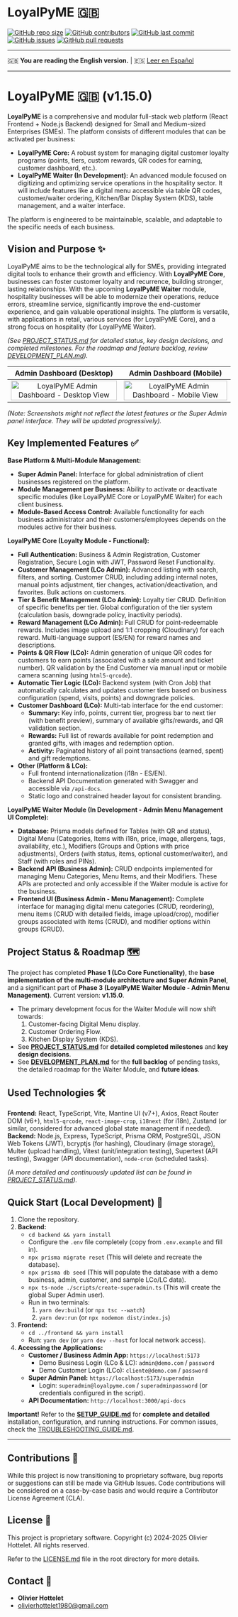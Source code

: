 # LoyalPyME 🇬🇧

[![GitHub repo size](https://img.shields.io/github/repo-size/R3v180/LoyalPyME?style=flat-square)](https://github.com/R3v180/LoyalPyME)
[![GitHub contributors](https://img.shields.io/github/contributors/R3v180/LoyalPyME?style=flat-square)](https://github.com/R3v180/LoyalPyME/graphs/contributors)
[![GitHub last commit](https://img.shields.io/github/last-commit/R3v180/LoyalPyME?style=flat-square)](https://github.com/R3v180/LoyalPyME/commits/main)
[![GitHub issues](https://img.shields.io/github/issues/R3v180/LoyalPyME?style=flat-square)](https://github.com/R3v180/LoyalPyME/issues)
[![GitHub pull requests](https://img.shields.io/github/issues-pr/R3v180/LoyalPyME?style=flat-square)](https://github.com/R3v180/LoyalPyME/pulls)

---

🇬🇧 **You are reading the English version.** | 🇪🇸 [Leer en Español](README.es.md)

---

# LoyalPyME 🇬🇧 (v1.15.0)

**LoyalPyME** is a comprehensive and modular full-stack web platform (React Frontend + Node.js Backend) designed for Small and Medium-sized Enterprises (SMEs). The platform consists of different modules that can be activated per business:

- **LoyalPyME Core:** A robust system for managing digital customer loyalty programs (points, tiers, custom rewards, QR codes for earning, customer dashboard, etc.).
- **LoyalPyME Waiter (In Development):** An advanced module focused on digitizing and optimizing service operations in the hospitality sector. It will include features like a digital menu accessible via table QR codes, customer/waiter ordering, Kitchen/Bar Display System (KDS), table management, and a waiter interface.

The platform is engineered to be maintainable, scalable, and adaptable to the specific needs of each business.

## Vision and Purpose ✨

LoyalPyME aims to be the technological ally for SMEs, providing integrated digital tools to enhance their growth and efficiency.
With **LoyalPyME Core**, businesses can foster customer loyalty and recurrence, building stronger, lasting relationships.
With the upcoming **LoyalPyME Waiter** module, hospitality businesses will be able to modernize their operations, reduce errors, streamline service, significantly improve the end-customer experience, and gain valuable operational insights.
The platform is versatile, with applications in retail, various services (for LoyalPyME Core), and a strong focus on hospitality (for LoyalPyME Waiter).

_(See [PROJECT_STATUS.md](./PROJECT_STATUS.md) for detailed status, key design decisions, and completed milestones. For the roadmap and feature backlog, review [DEVELOPMENT_PLAN.md](./DEVELOPMENT_PLAN.md))._

|                                    Admin Dashboard (Desktop)                                    |                                       Admin Dashboard (Mobile)                                       |
| :---------------------------------------------------------------------------------------------: | :--------------------------------------------------------------------------------------------------: |
| <img src="images/SC_LoyalPyME.png" alt="LoyalPyME Admin Dashboard - Desktop View" width="100%"> | <img src="images/SC_LoyalPyME_PHONE.png" alt="LoyalPyME Admin Dashboard - Mobile View" width="100%"> |

_(Note: Screenshots might not reflect the latest features or the Super Admin panel interface. They will be updated progressively)._

## Key Implemented Features ✅

**Base Platform & Multi-Module Management:**

- **Super Admin Panel:** Interface for global administration of client businesses registered on the platform.
- **Module Management per Business:** Ability to activate or deactivate specific modules (like LoyalPyME Core or LoyalPyME Waiter) for each client business.
- **Module-Based Access Control:** Available functionality for each business administrator and their customers/employees depends on the modules active for their business.

**LoyalPyME Core (Loyalty Module - Functional):**

- **Full Authentication:** Business & Admin Registration, Customer Registration, Secure Login with JWT, Password Reset Functionality.
- **Customer Management (LCo Admin):** Advanced listing with search, filters, and sorting. Customer CRUD, including adding internal notes, manual points adjustment, tier changes, activation/deactivation, and favorites. Bulk actions on customers.
- **Tier & Benefit Management (LCo Admin):** Loyalty tier CRUD. Definition of specific benefits per tier. Global configuration of the tier system (calculation basis, downgrade policy, inactivity periods).
- **Reward Management (LCo Admin):** Full CRUD for point-redeemable rewards. Includes image upload and 1:1 cropping (Cloudinary) for each reward. Multi-language support (ES/EN) for reward names and descriptions.
- **Points & QR Flow (LCo):** Admin generation of unique QR codes for customers to earn points (associated with a sale amount and ticket number). QR validation by the End Customer via manual input or mobile camera scanning (using `html5-qrcode`).
- **Automatic Tier Logic (LCo):** Backend system (with Cron Job) that automatically calculates and updates customer tiers based on business configuration (spend, visits, points) and downgrade policies.
- **Customer Dashboard (LCo):** Multi-tab interface for the end customer:
  - **Summary:** Key info, points, current tier, progress bar to next tier (with benefit preview), summary of available gifts/rewards, and QR validation section.
  - **Rewards:** Full list of rewards available for point redemption and granted gifts, with images and redemption option.
  - **Activity:** Paginated history of all point transactions (earned, spent) and gift redemptions.
- **Other (Platform & LCo):**
  - Full frontend internationalization (i18n - ES/EN).
  - Backend API Documentation generated with Swagger and accessible via `/api-docs`.
  - Static logo and constrained header layout for consistent branding.

**LoyalPyME Waiter Module (In Development - Admin Menu Management UI Complete):**

- **Database:** Prisma models defined for Tables (with QR and status), Digital Menu (Categories, Items with i18n, price, image, allergens, tags, availability, etc.), Modifiers (Groups and Options with price adjustments), Orders (with status, items, optional customer/waiter), and Staff (with roles and PINs).
- **Backend API (Business Admin):** CRUD endpoints implemented for managing Menu Categories, Menu Items, and their Modifiers. These APIs are protected and only accessible if the Waiter module is active for the business.
- **Frontend UI (Business Admin - Menu Management):** Complete interface for managing digital menu categories (CRUD, reordering), menu items (CRUD with detailed fields, image upload/crop), modifier groups associated with items (CRUD), and modifier options within groups (CRUD).

## Project Status & Roadmap 🗺️

The project has completed **Phase 1 (LCo Core Functionality)**, the **base implementation of the multi-module architecture and Super Admin Panel**, and a significant part of **Phase 3 (LoyalPyME Waiter Module - Admin Menu Management)**. Current version: **v1.15.0**.

- The primary development focus for the Waiter Module will now shift towards:
  1.  Customer-facing Digital Menu display.
  2.  Customer Ordering Flow.
  3.  Kitchen Display System (KDS).
- See **[PROJECT_STATUS.md](./PROJECT_STATUS.md)** for **detailed completed milestones** and **key design decisions**.
- See **[DEVELOPMENT_PLAN.md](./DEVELOPMENT_PLAN.md)** for the **full backlog** of pending tasks, the detailed roadmap for the Waiter Module, and **future ideas**.

## Used Technologies 🛠️

**Frontend:** React, TypeScript, Vite, Mantine UI (v7+), Axios, React Router DOM (v6+), `html5-qrcode`, `react-image-crop`, `i18next` (for i18n), Zustand (or similar, considered for advanced global state management if needed).
**Backend:** Node.js, Express, TypeScript, Prisma ORM, PostgreSQL, JSON Web Tokens (JWT), bcryptjs (for hashing), Cloudinary (image storage), Multer (upload handling), Vitest (unit/integration testing), Supertest (API testing), Swagger (API documentation), `node-cron` (scheduled tasks).

_(A more detailed and continuously updated list can be found in [PROJECT_STATUS.md](./PROJECT_STATUS.md))._

## Quick Start (Local Development) 🚀

1.  Clone the repository.
2.  **Backend:**
    - `cd backend && yarn install`
    - Configure the `.env` file completely (copy from `.env.example` and fill in).
    - `npx prisma migrate reset` (This will delete and recreate the database).
    - `npx prisma db seed` (This will populate the database with a demo business, admin, customer, and sample LCo/LC data).
    - `npx ts-node ./scripts/create-superadmin.ts` (This will create the global Super Admin user).
    - Run in two terminals:
      1.  `yarn dev:build` (or `npx tsc --watch`)
      2.  `yarn dev:run` (or `npx nodemon dist/index.js`)
3.  **Frontend:**
    - `cd ../frontend && yarn install`
    - Run: `yarn dev` (or `yarn dev --host` for local network access).
4.  **Accessing the Applications:**
    - **Customer / Business Admin App:** `https://localhost:5173`
      - Demo Business Login (LCo & LC): `admin@demo.com` / `password`
      - Demo Customer Login (LCo): `cliente@demo.com` / `password`
    - **Super Admin Panel:** `https://localhost:5173/superadmin`
      - Login: `superadmin@loyalpyme.com` / `superadminpassword` (or credentials configured in the script).
    - **API Documentation:** `http://localhost:3000/api-docs`

**Important!** Refer to the **[SETUP_GUIDE.md](./SETUP_GUIDE.md)** for **complete and detailed** installation, configuration, and running instructions. For common issues, check the [TROUBLESHOOTING_GUIDE.md](./TROUBLESHOOTING_GUIDE.md).

---

## Contributions 🤝

While this project is now transitioning to proprietary software, bug reports or suggestions can still be made via GitHub Issues. Code contributions will be considered on a case-by-case basis and would require a Contributor License Agreement (CLA).

## License 📜

This project is proprietary software.
Copyright (c) 2024-2025 Olivier Hottelet. All rights reserved.

Refer to the [LICENSE.md](./LICENSE.md) file in the root directory for more details.

## Contact 📧

- **Olivier Hottelet**
- olivierhottelet1980@gmail.com
